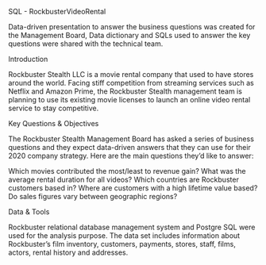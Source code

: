 SQL - RockbusterVideoRental


Data-driven presentation to answer the business questions was created for the Management Board, Data dictionary and SQLs used to answer the key questions were shared with the technical team.



Introduction

Rockbuster Stealth LLC is a movie rental company that used to have stores around the world. Facing stiff competition from streaming services such as Netflix and Amazon Prime, the Rockbuster Stealth management team is planning to use its existing movie licenses to launch an online video rental service to stay competitive.


Key Questions & Objectives

The Rockbuster Stealth Management Board has asked a series of business questions and they expect data-driven answers that they can use for their 2020 company strategy. Here are the main questions they’d like to answer:

Which movies contributed the most/least to revenue gain?
What was the average rental duration for all videos?
Which countries are Rockbuster customers based in?
Where are customers with a high lifetime value based?
Do sales figures vary between geographic regions?

Data & Tools

Rockbuster relational database management system and Postgre SQL were used for the analysis purpose. The data set includes information about Rockbuster’s film inventory, customers, payments, stores, staff, films, actors, rental history and addresses.

